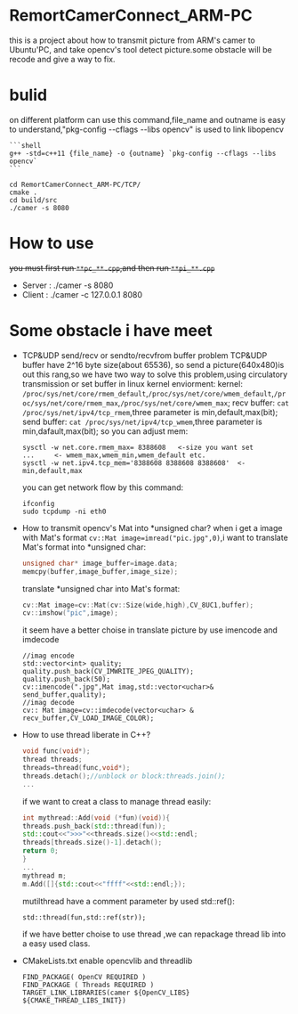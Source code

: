 # RemortCamerConnect_ARM-PC
this is a project about how to transmit picture from ARM's camer to Ubuntu'PC, and take opencv's tool detect picture.some obstacle will be recode and give a way to fix.

<!-- <img src=""> -->


# bulid 
on different platform can use this command,file_name and outname is easy to understand,"pkg-config --cflags --libs opencv" is used to link libopencv
~~~
```shell
g++ -std=c++11 {file_name} -o {outname} `pkg-config --cflags --libs opencv`
```
~~~

```shell
cd RemortCamerConnect_ARM-PC/TCP/
cmake .
cd build/src
./camer -s 8080
```

# How to use
~~you must first run `**pc_**.cpp`,and then run `**pi_**.cpp`~~
- Server : ./camer -s 8080
- Client : ./camer -c 127.0.0.1 8080

# Some obstacle i have meet
- TCP&UDP send/recv or sendto/recvfrom buffer problem
	TCP&UDP buffer have 2^16 byte size(about 65536), so send a picture(640x480)is out this rang,so we have two way to solve this problem,using circulatory transmission or set buffer in linux kernel enviorment:
	kernel: `/proc/sys/net/core/rmem_default`,`/proc/sys/net/core/wmem_default`,`/proc/sys/net/core/rmem_max`,`/proc/sys/net/core/wmem_max`;
	recv buffer: `cat /proc/sys/net/ipv4/tcp_rmem`,three parameter is min,default,max(bit);
	send buffer: `cat /proc/sys/net/ipv4/tcp_wmem`,three parameter is min,dafault,max(bit);
	so you can adjust mem:
	```shell
	sysctl -w net.core.rmem_max= 8388608   <-size you want set
	...		<- wmem_max,wmem_min,wmem_default etc.
	sysctl -w net.ipv4.tcp_mem='8388608 8388608 8388608'  <-min,default,max
	```
	you can get network flow by this command:
	```shell
	ifconfig
	sudo tcpdump -ni eth0
	```

- How to transmit opencv's Mat into *unsigned char?
	when i get a image with Mat's format `cv::Mat image=imread("pic.jpg",0)`,i want to translate Mat's format into *unsigned char:
	```cpp
	unsigned char* image_buffer=image.data;
	memcpy(buffer,image_buffer,image_size);
	```
	translate *unsigned char into Mat's format:
	```cpp
	cv::Mat image=cv::Mat(cv::Size(wide,high),CV_8UC1,buffer);
	cv::imshow("pic",image);
	```
	it seem have a better choise in translate picture by use imencode and imdecode
	```
	//imag encode
	std::vector<int> quality;
	quality.push_back(CV_IMWRITE_JPEG_QUALITY);
	quality.push_back(50);
	cv::imencode(".jpg",Mat imag,std::vector<uchar>& send_buffer,quality);
	//imag decode
	cv:: Mat image=cv::imdecode(vector<uchar> & recv_buffer,CV_LOAD_IMAGE_COLOR);
	```

- How to use thread liberate in C++?
	```cpp
	void func(void*);
	thread threads;
	threads=thread(func,void*);
	threads.detach();//unblock or block:threads.join();
	...
	```
	if we want to creat a class to manage thread easily:
	```cpp
	int mythread::Add(void (*fun)(void)){
	threads.push_back(std::thread(fun));
	std::cout<<">>>"<<threads.size()<<std::endl;
	threads[threads.size()-1].detach();
	return 0;
	}
	...
	mythread m;
	m.Add([]{std::cout<<"ffff"<<std::endl;});
	```
	mutilthread have a comment parameter by used std::ref():
	```
	std::thread(fun,std::ref(str));
	```
	if we have better choise to use thread ,we can repackage thread lib into a easy used class.
- CMakeLists.txt enable opencvlib and threadlib
	```make
	FIND_PACKAGE( OpenCV REQUIRED ) 
	FIND_PACKAGE ( Threads REQUIRED )
	TARGET_LINK_LIBRARIES(camer ${OpenCV_LIBS} ${CMAKE_THREAD_LIBS_INIT})
	```